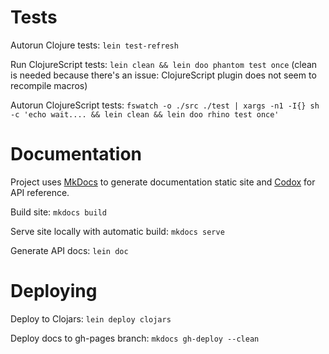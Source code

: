 # Tests

Autorun Clojure tests: `lein test-refresh`

Run ClojureScript tests: `lein clean && lein doo phantom test once`
(clean is needed because there's an issue: ClojureScript plugin does not seem to recompile macros)

Autorun ClojureScript tests: `fswatch -o ./src ./test | xargs -n1 -I{} sh -c 'echo wait.... && lein clean && lein doo rhino test once'`

# Documentation

Project uses [MkDocs](http://www.mkdocs.org/) to generate documentation static site and 
[Codox](https://github.com/weavejester/codox) for API reference.

Build site: `mkdocs build`

Serve site locally with automatic build: `mkdocs serve`

Generate API docs: `lein doc`

# Deploying

Deploy to Clojars: `lein deploy clojars`

Deploy docs to gh-pages branch: `mkdocs gh-deploy --clean`